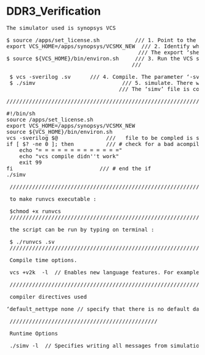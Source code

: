 # DDR3_Verification

<pre>
The simulator used is synopsys VCS

$ source /apps/set_license.sh 			/// 1. Point to the license server. set up shell variable pointing to license server. 
export VCS_HOME=/apps/synopsys/VCSMX_NEW  /// 2. Identify where VCS is located. set up environment variable VCS_HOME to identify the VCS simulator location.
                                         /// The export ‘shell’ command sets the variable in the shell environment. 
$ source ${VCS_HOME}/bin/environ.sh     /// 3. Run the VCS setup script. ‘environ.sh’ script from the VCS ‘bin’ directory which setups up tool specific variables
                                       /// 
 
 $ vcs -sverilog <file_name>.sv      /// 4. Compile. The parameter ‘-sverilog’ will be provided to ask the compiler to use the System Verilog language definition.
 $ ./simv                           /// 5. simulate. There will be an executable file in the current directory. The file is called ‘simv’. 
                                   /// The ‘simv’ file is commonly run by specifying ‘./simv’.
                                   
///////////////////////////////////////////////////////////////// runvcs - SCRIPT for compilation. - ./runvcs  

#!/bin/sh
source /apps/set_license.sh
export VCS_HOME=/apps/synopsys/VCSMX_NEW
source ${VCS_HOME}/bin/environ.sh
vcs -sverilog $@               ///   file to be compled is specified by $@.        
if [ $? -ne 0 ]; then          /// # check for a bad acompile. If the commands didn't run successfully, they return a non zero code. code is specified by $?
    echo "= = = = = = = = = = = = ="
    echo "vcs compile didn''t work"
    exit 99
fi                           /// # end the if
./simv

 /////////////////////////////////////////////////////////////////
 
 to make runvcs executable :
 
 $chmod +x runvcs
 /////////////////////////////////////////////////////////////////////////////////
 
 the script can be run by typing on terminal :
 
 $ ./runvcs <filename>.sv
 /////////////////////////////////////////////////////////////////////////////////////
 
 Compile time options. 
 
 vcs +v2k <filename.v> -l <filename.txt> // Enables new language features. For example, multidimensiona arrays, power operator, indexed part selects, auto task, functions, always@(a,b,c) comma separated event controls, etc.  
 
 /////////////////////////////////////////////////////////////////////////////////////
 
 compiler directives used 
 
‘default_nettype none // specify that there is no default data type so all undeclared signals result in a syntax error. 

 //////////////////////////////////////////////
 
 Runtime Options
 
 ./simv -l <filename.txt> // Specifies writing all messages from simulation to the specified log file as well as displaying these messages in the standard output.
 
</pre>
